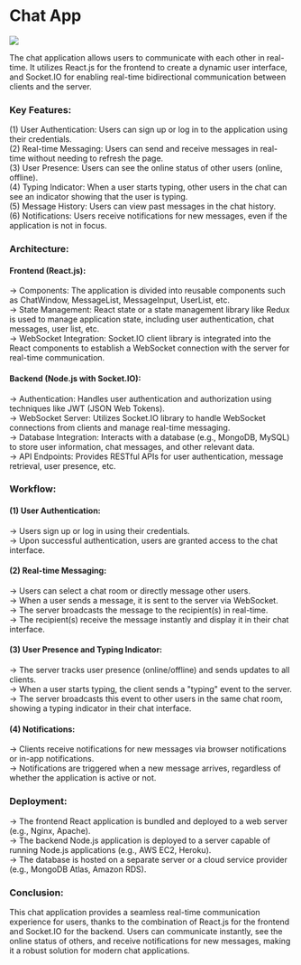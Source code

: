<h1>Chat App</h1>

<img src="https://nikhilcode01.netlify.app/assets/img/portfolio/project%20(1).jpeg" />

The chat application allows users to communicate with each other in real-time. It utilizes React.js for 
the frontend to create a dynamic user interface, and Socket.IO for enabling real-time bidirectional communication 
between clients and the server.

<h3>Key Features:</h3>

(1) User Authentication: Users can sign up or log in to the application using their credentials.<br>
(2) Real-time Messaging: Users can send and receive messages in real-time without needing to refresh the page.<br>
(3) User Presence: Users can see the online status of other users (online, offline).<br>
(4) Typing Indicator: When a user starts typing, other users in the chat can see an indicator showing that the user is typing.<br>
(5) Message History: Users can view past messages in the chat history.<br>
(6) Notifications: Users receive notifications for new messages, even if the application is not in focus.<br>

<h3>Architecture:</h3>
<h4>Frontend (React.js):</h4>

-> Components: The application is divided into reusable components such as ChatWindow, MessageList, MessageInput, UserList, etc.<br>
-> State Management: React state or a state management library like Redux is used to manage application state, including user authentication, chat messages, user list, etc.<br>
-> WebSocket Integration: Socket.IO client library is integrated into the React components to establish a WebSocket connection with the server for real-time communication.<br>

<h4>Backend (Node.js with Socket.IO):</h4>

-> Authentication: Handles user authentication and authorization using techniques like JWT (JSON Web Tokens).<br>
-> WebSocket Server: Utilizes Socket.IO library to handle WebSocket connections from clients and manage real-time messaging.<br>
-> Database Integration: Interacts with a database (e.g., MongoDB, MySQL) to store user information, chat messages, and other relevant data.<br>
-> API Endpoints: Provides RESTful APIs for user authentication, message retrieval, user presence, etc.<br>

<h3>Workflow:</h3>
<h4>(1) User Authentication:</h4>

-> Users sign up or log in using their credentials.<br>
-> Upon successful authentication, users are granted access to the chat interface.<br>

<h4>(2) Real-time Messaging:</h4>

-> Users can select a chat room or directly message other users.<br>
-> When a user sends a message, it is sent to the server via WebSocket.<br>
-> The server broadcasts the message to the recipient(s) in real-time.<br>
-> The recipient(s) receive the message instantly and display it in their chat interface.<br>

<h4>(3) User Presence and Typing Indicator:</h4>

-> The server tracks user presence (online/offline) and sends updates to all clients.<br>
-> When a user starts typing, the client sends a "typing" event to the server.<br>
-> The server broadcasts this event to other users in the same chat room, showing a typing indicator in their chat interface.<br>

<h4>(4) Notifications:</h4>

-> Clients receive notifications for new messages via browser notifications or in-app notifications.<br>
-> Notifications are triggered when a new message arrives, regardless of whether the application is active or not.<br>

<h3>Deployment:</h3>

-> The frontend React application is bundled and deployed to a web server (e.g., Nginx, Apache).<br>
-> The backend Node.js application is deployed to a server capable of running Node.js applications (e.g., AWS EC2, Heroku).<br>
-> The database is hosted on a separate server or a cloud service provider (e.g., MongoDB Atlas, Amazon RDS).<be>

<h3>Conclusion:</h3>

This chat application provides a seamless real-time communication experience for users, thanks to the combination of React.js 
for the frontend and Socket.IO for the backend. Users can communicate instantly, see the online status of others, and receive 
notifications for new messages, making it a robust solution for modern chat applications.
